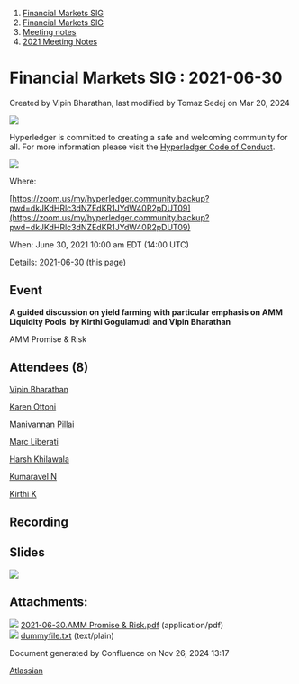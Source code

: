 1. [Financial Markets SIG](index.html)
2. [Financial Markets SIG](Financial-Markets-SIG_20545549.html)
3. [Meeting notes](Meeting-notes_20558268.html)
4. [2021 Meeting Notes](2021-Meeting-Notes_20547499.html)

# Financial Markets SIG : 2021-06-30

Created by Vipin Bharathan, last modified by Tomaz Sedej on Mar 20, 2024

![](https://wiki.hyperledger.org/download/attachments/2392771/welcome.png?version=2&modificationDate=1572450107000&api=v2)

Hyperledger is committed to creating a safe and welcoming community for all. For more information please visit the [Hyperledger Code of Conduct](https://lf-hyperledger.atlassian.net/wiki/spaces/HYP/pages/19595281/Hyperledger+Code+of+Conduct).

![](https://wiki.hyperledger.org/download/attachments/29034696/Antitrustnotice.png?version=1&modificationDate=1581695654000&api=v2)

Where:

[https://zoom.us/my/hyperledger.community.backup?pwd=dkJKdHRlc3dNZEdKR1JYdW40R2pDUT09](https://zoom.us/my/hyperledger.community.backup?pwd=dkJKdHRlc3dNZEdKR1JYdW40R2pDUT09)

When: June 30, 2021 10:00 am EDT (14:00 UTC)

Details: [2021-06-30](2021-06-30_20546739.html) (this page)

## Event

**A guided discussion on yield farming with particular emphasis on AMM Liquidity Pools  by Kirthi Gogulamudi and Vipin Bharathan**

AMM Promise &amp; Risk

## Attendees (8)

[Vipin Bharathan](https://lf-hyperledger.atlassian.net/wiki/people/70121:4ac24c34-2385-41a8-8881-61e7a75c6d1e?ref=confluence)

[Karen Ottoni](https://lf-hyperledger.atlassian.net/wiki/people/712020:b91a9879-c835-4217-a2e7-e13c7e529f5b?ref=confluence)

[Manivannan Pillai](https://lf-hyperledger.atlassian.net/wiki/people/5a6887cec2b7dd3533e4ab77?ref=confluence)

[Marc Liberati](https://lf-hyperledger.atlassian.net/wiki/people/712020:fbd7d2ab-a4ea-4f66-9959-257fc14c6a35?ref=confluence)

[Harsh Khilawala](https://lf-hyperledger.atlassian.net/wiki/people/5f36aeedfcaf93003b8ec469?ref=confluence)

[Kumaravel N](https://lf-hyperledger.atlassian.net/wiki/people/70121:1d7790e2-8efd-409a-bf1e-ff3f8c520669?ref=confluence)

[Kirthi K](https://lf-hyperledger.atlassian.net/wiki/people/712020:cdf2c19a-9f68-45e0-82c7-86c8b2799fb2?ref=confluence)

## Recording

## Slides

[![](attachments/thumbnails/20546739/20559432)](attachments/20546739/20559432.pdf)

## Attachments:

![](images/icons/bullet_blue.gif) [2021-06-30.AMM Promise &amp; Risk.pdf](attachments/20546739/20559432.pdf) (application/pdf)  
![](images/icons/bullet_blue.gif) [dummyfile.txt](attachments/20546739/20559431.txt) (text/plain)

Document generated by Confluence on Nov 26, 2024 13:17

[Atlassian](http://www.atlassian.com/)
